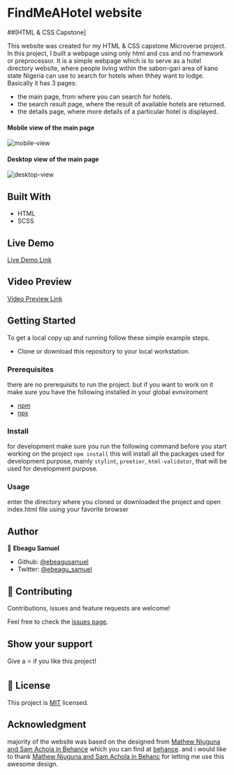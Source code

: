 # FindMeAHotel website

##[HTML & CSS Capstone]

This website was created for my HTML & CSS capstone Microverse project. 
In this project, I built a webpage using only html and css and no framework or preprocessor.
It is a simple webpage which is to serve as a hotel directory website, where people living within the sabon-gari area of kano state Nigeria can use to search for hotels when thhey want to lodge.
Basically it has 3 pages:

- the main page, from where you can search for hotels.
- the search result page, where the result of available hotels are returned.
- the details page, where more details of a particular hotel is displayed.

#### Mobile view of the main page
![mobile-view](https://user-images.githubusercontent.com/57847212/80711110-bfe8b980-8ae7-11ea-98cb-a6e4e0c743fa.PNG)

#### Desktop view of the main page
![desktop-view](https://user-images.githubusercontent.com/57847212/80711285-06d6af00-8ae8-11ea-8b72-911317358576.PNG)



## Built With

- HTML
- SCSS

## Live Demo

[Live Demo Link](https://raw.githack.com/ebeagusamuel/Capstone-project/f-FMAS/pages/main.html)

## Video Preview
[Video Preview Link](https://www.loom.com/share/c60a90e022564af2bbba3018353e628a)

## Getting Started

To get a local copy up and running follow these simple example steps.

- Clone or download this repository to your local workstation.

### Prerequisites

there are no prerequisits to run the project. but if you want to work on it make sure you have the following installed in your global evnviroment

- [npm](https://www.npmjs.com/products/teams?utm_source=adwords&utm_medium=ppc&utm_campaign=npmTeams2019Q2&utm_content=site&gclid=Cj0KCQjwyPbzBRDsARIsAFh15JaJyPdeb-Q11Rq-LMaulSWINd6PYdJQ2OkZyE75reyBcpnnmwPrgRoaAv_5EALw_wcB)
- [npx](https://www.npmjs.com/package/npx)

### Install

for development make sure you run the following command before you start working on the project
`npm install`
this will install all the packages used for development purpose, mainly `stylint`, `preetier`, `html-validator`, that will be used for development purpose.

### Usage

enter the directory where you cloned or downloaded the project and open index.html file using your favorite browser

## Author

👤 **Ebeagu Samuel**

- Github: [@ebeagusamuel](https://github.com/ebeagusamuel)
- Twitter: [@ebeagu_samuel](https://twitter.com/ebeagu_samuel)

## 🤝 Contributing

Contributions, issues and feature requests are welcome!

Feel free to check the [issues page](issues/).

## Show your support

Give a ⭐️ if you like this project!

## 📝 License

This project is [MIT](lic.url) licensed.

## Acknowledgment

majority of the website was based on the designed from [Mathew Njuguna and Sam Achola in Behance](https://www.behance.net/gallery/25563385/PatashuleKE)
which you can find at [behance](https://www.behance.net/gallery/25563385/PatashuleKE). and i would like to thank
[Mathew Njuguna and Sam Achola in Behanc](https://www.behance.net/adagio07) for letting me use this awesome design.